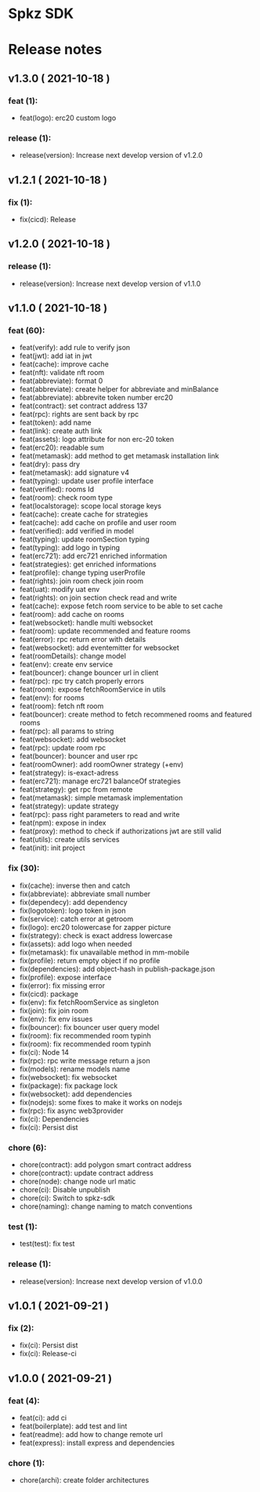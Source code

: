 #  Spkz SDK
#  Release notes
## v1.3.0 ( 2021-10-18 )

### **feat (1):**
 - feat(logo): erc20 custom logo

### **release (1):**
 - release(version): Increase next develop version of v1.2.0

## v1.2.1 ( 2021-10-18 )

### **fix (1):**
 - fix(cicd): Release

## v1.2.0 ( 2021-10-18 )

### **release (1):**
 - release(version): Increase next develop version of v1.1.0

## v1.1.0 ( 2021-10-18 )

### **feat (60):**
 - feat(verify): add rule to verify json
 - feat(jwt): add iat in jwt
 - feat(cache): improve cache
 - feat(nft): validate nft room
 - feat(abbreviate): format 0
 - feat(abbreviate): create helper for abbreviate and minBalance
 - feat(abbreviate): abbrevite token number erc20
 - feat(contract): set contract address 137
 - feat(rpc): rights are sent back by rpc
 - feat(token): add name
 - feat(link): create auth link
 - feat(assets): logo attribute for non erc-20 token
 - feat(erc20): readable sum
 - feat(metamask): add method to get metamask installation link
 - feat(dry): pass dry
 - feat(metamask): add signature v4
 - feat(typing): update user profile interface
 - feat(verified): rooms Id
 - feat(room): check room type
 - feat(localstorage): scope local storage keys
 - feat(cache): create cache for strategies
 - feat(cache): add cache on profile and user room
 - feat(verified): add verified in model
 - feat(typing): update roomSection typing
 - feat(typing): add logo in typing
 - feat(erc721): add erc721 enriched information
 - feat(strategies): get enriched informations
 - feat(profile): change typing userProfile
 - feat(rights): join room check join room
 - feat(uat): modify uat env
 - feat(rights): on join section check read and write
 - feat(cache): expose fetch room service to be able to set cache
 - feat(room): add cache on rooms
 - feat(websocket): handle multi websocket
 - feat(room): update recommended and feature rooms
 - feat(error): rpc return error with details
 - feat(websocket): add eventemitter for websocket
 - feat(roomDetails): change model
 - feat(env): create env service
 - feat(bouncer): change bouncer url in client
 - feat(rpc): rpc try catch properly errors
 - feat(room): expose fetchRoomService in utils
 - feat(env): for rooms
 - feat(room): fetch nft room
 - feat(bouncer): create method to fetch recommened rooms and featured rooms
 - feat(rpc): all params to string
 - feat(websocket): add websocket
 - feat(rpc): update room rpc
 - feat(bouncer): bouncer and user rpc
 - feat(roomOwner): add roomOwner strategy (+env)
 - feat(strategy): is-exact-adress
 - feat(erc721): manage erc721 balanceOf strategies
 - feat(strategy): get rpc from remote
 - feat(metamask): simple metamask implementation
 - feat(strategy): update strategy
 - feat(rpc): pass right parameters to read and write
 - feat(npm): expose in index
 - feat(proxy): method to check if authorizations jwt are still valid
 - feat(utils): create utils services
 - feat(init): init project

### **fix (30):**
 - fix(cache): inverse then and catch
 - fix(abbreviate): abbreviate small number
 - fix(dependecy): add dependency
 - fix(logotoken): logo token in json
 - fix(service): catch error at getroom
 - fix(logo): erc20 tolowercase for zapper picture
 - fix(strategy): check is exact address lowercase
 - fix(assets): add logo when needed
 - fix(metamask): fix unavailable method in mm-mobile
 - fix(profile): return empty object if no profile
 - fix(dependencies): add object-hash in publish-package.json
 - fix(profile): expose interface
 - fix(error): fix missing error
 - fix(cicd): package
 - fix(env): fix fetchRoomService as singleton
 - fix(join): fix join room
 - fix(env): fix env issues
 - fix(bouncer): fix bouncer user query model
 - fix(room): fix recommended room typinh
 - fix(room): fix recommended room typinh
 - fix(ci): Node 14
 - fix(rpc): rpc write message return a json
 - fix(models): rename models name
 - fix(websocket): fix websocket
 - fix(package): fix package lock
 - fix(websocket): add dependencies
 - fix(nodejs): some fixes to make it works on nodejs
 - fix(rpc): fix async web3provider
 - fix(ci): Dependencies
 - fix(ci): Persist dist

### **chore (6):**
 - chore(contract): add polygon smart contract address
 - chore(contract): update contract address
 - chore(node): change node url matic
 - chore(ci): Disable unpublish
 - chore(ci): Switch to spkz-sdk
 - chore(naming): change naming to match conventions

### **test (1):**
 - test(test): fix test

### **release (1):**
 - release(version): Increase next develop version of v1.0.0

## v1.0.1 ( 2021-09-21 )

### **fix (2):**
 - fix(ci): Persist dist
 - fix(ci): Release-ci

## v1.0.0 ( 2021-09-21 )

### **feat (4):**
 - feat(ci): add ci
 - feat(boilerplate): add test and lint
 - feat(readme): add how to change remote url
 - feat(express): install express and dependencies

### **chore (1):**
 - chore(archi): create folder architectures

